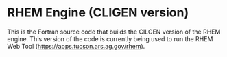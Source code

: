 # RHEM Engine (CLIGEN version) 
This is the Fortran source code that builds the CILGEN version of the RHEM engine.  This version of the code is currently being used to run the RHEM Web Tool (https://apps.tucson.ars.ag.gov/rhem).